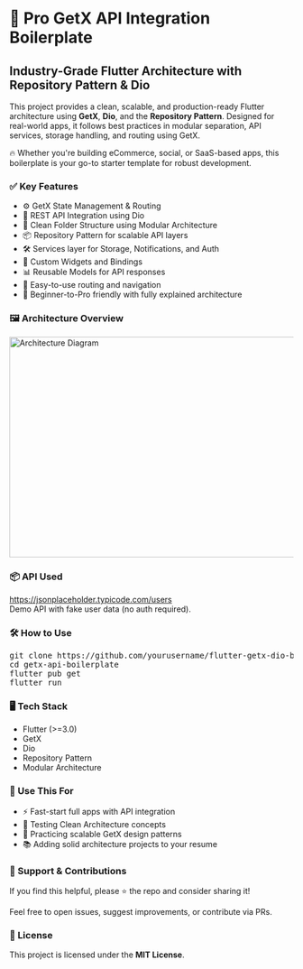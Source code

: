 <h1>🚀 Pro GetX API Integration Boilerplate</h1>
<h2>Industry-Grade Flutter Architecture with Repository Pattern & Dio</h2>

<p>This project provides a clean, scalable, and production-ready Flutter architecture using <strong>GetX</strong>, <strong>Dio</strong>, and the <strong>Repository Pattern</strong>. Designed for real-world apps, it follows best practices in modular separation, API services, storage handling, and routing using GetX.</p>

<p>🔥 Whether you're building eCommerce, social, or SaaS-based apps, this boilerplate is your go-to starter template for robust development.</p>

<h3>✅ Key Features</h3>
<ul>
  <li>⚙️ GetX State Management & Routing</li>
  <li>🔗 REST API Integration using Dio</li>
  <li>📁 Clean Folder Structure using Modular Architecture</li>
  <li>📦 Repository Pattern for scalable API layers</li>
  <li>🛠️ Services layer for Storage, Notifications, and Auth</li>
  <li>🧱 Custom Widgets and Bindings</li>
  <li>📊 Reusable Models for API responses</li>
  <li>🚀 Easy-to-use routing and navigation</li>
  <li>👶 Beginner-to-Pro friendly with fully explained architecture</li>
</ul>

<h3>🖼️ Architecture Overview</h3>
<img src="https://github.com/user-attachments/assets/331b2af1-9633-473a-afd0-6c4c6af774ed" alt="Architecture Diagram" width="715" height="391" />

<h3>📦 API Used</h3>
<p><a href="https://jsonplaceholder.typicode.com/users" target="_blank">https://jsonplaceholder.typicode.com/users</a> <br>
Demo API with fake user data (no auth required).</p>

<h3>🛠️ How to Use</h3>
<pre>
git clone https://github.com/yourusername/flutter-getx-dio-boilerplate.git
cd getx-api-boilerplate
flutter pub get
flutter run
</pre>

<h3>🖥️ Tech Stack</h3>
<ul>
  <li>Flutter (>=3.0)</li>
  <li>GetX</li>
  <li>Dio</li>
  <li>Repository Pattern</li>
  <li>Modular Architecture</li>
</ul>

<h3>🧩 Use This For</h3>
<ul>
  <li>⚡ Fast-start full apps with API integration</li>
  <li>📐 Testing Clean Architecture concepts</li>
  <li>💼 Practicing scalable GetX design patterns</li>
  <li>📚 Adding solid architecture projects to your resume</li>
</ul>

<h3>🙌 Support & Contributions</h3>
<p>If you find this helpful, please ⭐ the repo and consider sharing it!</p>
<p>Feel free to open issues, suggest improvements, or contribute via PRs.</p>

<h3>📌 License</h3>
<p>This project is licensed under the <strong>MIT License</strong>.</p>
